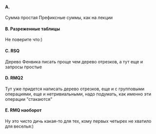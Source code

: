 #### A.
Сумма простая Префиксные суммы, как на лекции

#### B. Разреженные таблицы
Не поверите что:)

#### C. RSQ
Дерево Фенвика писать проще чем дерево отрезков, а тут еще и запросы простые

#### D. RMQ2
Тут уже придется написать дерево отрезков, еще и с групповыми операциями, еще и нетривиальными, надо подумать, как именно эти операции "стакаются"

#### E. RMQ наоборот
Ну это чисто дичь какая-то для тех, кому первых четырех не хватило для веселья:)
